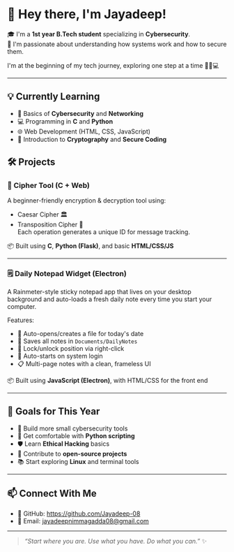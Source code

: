 # 👋 Hey there, I'm Jayadeep!

🎓 I'm a **1st year B.Tech student** specializing in **Cybersecurity**.  
🔐 I'm passionate about understanding how systems work and how to secure them.

I'm at the beginning of my tech journey, exploring one step at a time 🚶‍♂️💻

---

## 💡 Currently Learning

- 🧠 Basics of **Cybersecurity** and **Networking**
- 💻 Programming in **C** and **Python**
- 🌐 Web Development (HTML, CSS, JavaScript)
- 🔏 Introduction to **Cryptography** and **Secure Coding**

## 🛠️ Projects

### 🔐 Cipher Tool (C + Web)
A beginner-friendly encryption & decryption tool using:
- Caesar Cipher 🏛️  
- Transposition Cipher 🧩  
Each operation generates a unique ID for message tracking.

📦 Built using **C**, **Python (Flask)**, and basic **HTML/CSS/JS**

---

### 🗒️ Daily Notepad Widget (Electron)
A Rainmeter-style sticky notepad app that lives on your desktop background and auto-loads a fresh daily note every time you start your computer.

Features:
- 📝 Auto-opens/creates a file for today's date
- 📂 Saves all notes in `Documents/DailyNotes`
- 🔐 Lock/unlock position via right-click
- 🚀 Auto-starts on system login
- 📋 Multi-page notes with a clean, frameless UI

📦 Built using **JavaScript (Electron)**, with HTML/CSS for the front end

---

## 🎯 Goals for This Year

- 🚧 Build more small cybersecurity tools  
- 🐍 Get comfortable with **Python scripting**  
- 🛡️ Learn **Ethical Hacking** basics  
- 🌱 Contribute to **open-source projects**  
- 📚 Start exploring **Linux** and terminal tools

---

## 📫 Connect With Me

- 🐙 GitHub: https://github.com/Jayadeep-08  
- 📧 Email: jayadeepnimmagadda08@gmail.com

---

> *“Start where you are. Use what you have. Do what you can.”* ✨
